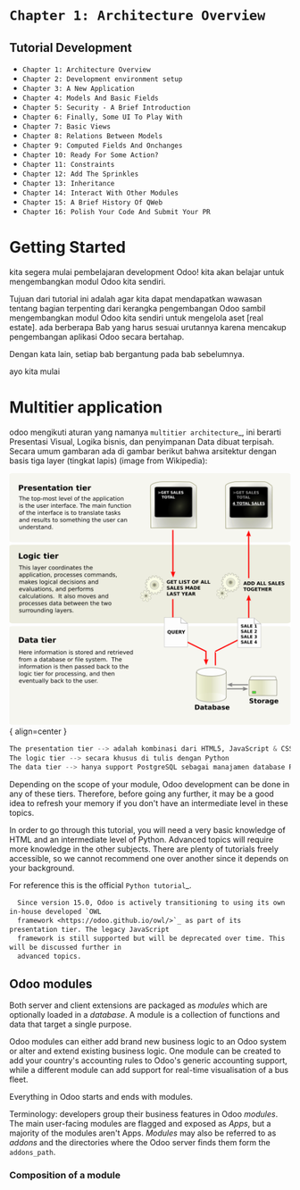 # `Chapter 1: Architecture Overview`

## Tutorial Development

* `Chapter 1: Architecture Overview`
* `Chapter 2: Development environment setup`
* `Chapter 3: A New Application`
* `Chapter 4: Models And Basic Fields`
* `Chapter 5: Security - A Brief Introduction`
* `Chapter 6: Finally, Some UI To Play With`
* `Chapter 7: Basic Views`
* `Chapter 8: Relations Between Models`
* `Chapter 9: Computed Fields And Onchanges`
* `Chapter 10: Ready For Some Action?`
* `Chapter 11: Constraints`
* `Chapter 12: Add The Sprinkles`
* `Chapter 13: Inheritance`
* `Chapter 14: Interact With Other Modules`
* `Chapter 15: A Brief History Of QWeb`
* `Chapter 16: Polish Your Code And Submit Your PR`

# Getting Started

kita segera mulai pembelajaran development Odoo! kita akan belajar untuk mengembangkan modul Odoo kita sendiri.

Tujuan dari tutorial ini adalah agar kita dapat mendapatkan wawasan tentang bagian terpenting dari kerangka pengembangan Odoo sambil mengembangkan modul Odoo kita sendiri untuk mengelola aset [real estate]. ada berberapa Bab yang harus sesuai urutannya karena mencakup pengembangan aplikasi Odoo secara bertahap.

Dengan kata lain, setiap bab bergantung pada bab sebelumnya.

ayo kita mulai


# Multitier application


odoo mengikuti aturan yang namanya `multitier architecture`_, ini berarti Presentasi Visual, Logika bisnis, dan penyimpanan Data dibuat terpisah. Secara umum gambaran ada di gambar berikut bahwa arsitektur dengan basis tiga layer (tingkat lapis)
(image from Wikipedia):

![Three-tier architecture](01_architecture/three_tier.svg) { align=center }

``` py linenums="1"
The presentation tier --> adalah kombinasi dari HTML5, JavaScript & CSS.
The logic tier --> secara khusus di tulis dengan Python
The data tier --> hanya support PostgreSQL sebagai manajamen database RDBMS.
```

Depending on the scope of your module, Odoo development can be done in any of these tiers.
Therefore, before going any further, it may be a good idea to refresh your memory if you don't have
an intermediate level in these topics.

In order to go through this tutorial, you will need a very basic knowledge of HTML and an intermediate
level of Python. Advanced topics will require more knowledge in the other subjects. There are
plenty of tutorials freely accessible, so we cannot recommend one over another since it depends
on your background.

For reference this is the official `Python tutorial`_.

```Catatan
  Since version 15.0, Odoo is actively transitioning to using its own in-house developed `OWL
  framework <https://odoo.github.io/owl/>`_ as part of its presentation tier. The legacy JavaScript
  framework is still supported but will be deprecated over time. This will be discussed further in
  advanced topics.
```
## Odoo modules

Both server and client extensions are packaged as *modules* which are
optionally loaded in a *database*. A module is a collection of functions and data that target a
single purpose.

Odoo modules can either add brand new business logic to an Odoo system or
alter and extend existing business logic. One module can be created to add your
country's accounting rules to Odoo's generic accounting support, while
a different module can add support for real-time visualisation of a bus fleet.

Everything in Odoo starts and ends with modules.

Terminology: developers group their business features in Odoo *modules*. The main user-facing
modules are flagged and exposed as *Apps*, but a majority of the modules aren't Apps. *Modules*
may also be referred to as *addons* and the directories where the Odoo server finds them
form the ``addons_path``.

### Composition of a module